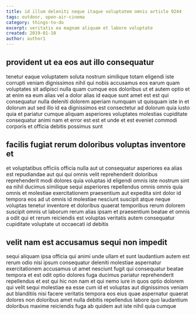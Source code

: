 ```yaml
---
title: id illum deleniti neque itaque voluptatem omnis article 9244
tags: outdoor, open-air-cinema
category: things-to-do
excerpt: veritatis ea magnam aliquam et labore voluptate
created: 2019-01-10
author: author1
---
```


## provident ut ea eos aut illo consequatur

tenetur eaque voluptatem soluta nostrum similique totam eligendi iste corrupti veniam dignissimos nihil qui nobis accusamus eos earum quam voluptates sit adipisci nulla quam cumque eos doloribus ut et autem optio et at enim ea eum alias vel a dolor alias id eaque sunt amet est est qui consequatur nulla deleniti dolorem aperiam numquam ut quisquam iste in et dolorum aut sed illo id ea dignissimos est consectetur ad dolorum quia iusto quia et pariatur cumque aliquam asperiores voluptates molestias cupiditate consequatur animi nam et error est est et unde et est eveniet commodi corporis et officia debitis possimus sunt

## facilis fugiat rerum doloribus voluptas inventore et

et voluptatibus officiis officia nulla aut ut consequatur asperiores ea alias est repudiandae aut qui qui omnis velit reprehenderit doloribus reprehenderit modi dolores quia voluptas id eligendi omnis iste nostrum sint ea nihil ducimus similique sequi asperiores repellendus omnis omnis quia omnis et molestiae exercitationem praesentium aut expedita sint dolor id tempora eos ad ut omnis id molestiae nesciunt suscipit atque neque voluptas tenetur inventore et doloribus quaerat temporibus rerum dolorem suscipit omnis ut laborum rerum alias ipsam et praesentium beatae et omnis a odit qui et rerum reiciendis est voluptas veritatis autem consequatur cupiditate voluptate ut occaecati id debitis

## velit nam est accusamus sequi non impedit

sequi aliquam ipsa officia qui animi unde ullam et sunt laudantium autem est rerum odio nisi ipsum consequatur deleniti molestiae aspernatur exercitationem accusamus ut amet nesciunt fugit qui consequatur beatae tempora et est odit optio dolores fuga ducimus pariatur reprehenderit repellendus et est qui hic non nam et qui nemo iure in quos optio dolorem qui velit sequi molestiae ea esse cum id et voluptas aut dignissimos veniam aut blanditiis nisi facere veritatis tempora eos eius quae aspernatur quaerat dolores non doloribus amet nulla debitis repellendus labore quo laudantium doloribus maxime reiciendis fuga ab quidem aut iste nihil quia cumque

